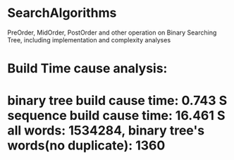 # SearchAlgorithms
PreOrder, MidOrder, PostOrder and other operation on Binary Searching Tree, including implementation and complexity analyses

<h1>Build Time cause analysis:<h1>
<strong>binary tree build cause time: 0.743 S</strong><br/>
<strong>sequence build cause time: 16.461 S</strong><br/>
<strong>all words: 1534284, binary tree's words(no duplicate): 1360</strong><br/>
